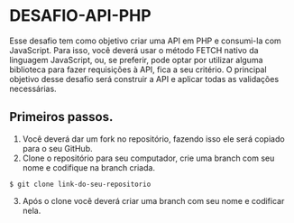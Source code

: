 # DESAFIO-API-PHP

Esse desafio tem como objetivo criar uma API em PHP e consumi-la com JavaScript. Para isso, você deverá usar o método FETCH nativo da linguagem JavaScript, ou, se preferir, pode optar por utilizar alguma biblioteca para fazer requisições à API, fica a seu critério. O principal objetivo desse desafio será construir a API e aplicar todas as validações necessárias.

## Primeiros passos.

1. Você deverá dar um fork no repositório, fazendo isso ele será copiado para o seu GitHub.
2. Clone o repositório para seu computador, crie uma branch com seu nome e codifique na branch criada.
```
$ git clone link-do-seu-repositorio
```
3. Após o clone você deverá criar uma branch com seu nome e codificar nela.
